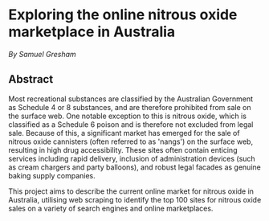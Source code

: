 # Exploring the online nitrous oxide marketplace in Australia
*By Samuel Gresham*

## Abstract
Most recreational substances are classified by the Australian Government as Schedule 4 or 8 substances, and are therefore prohibited from sale on the surface web. One notable exception to this is nitrous oxide, which is classified as a Schedule 6 poison and is therefore not excluded from legal sale. Because of this, a significant market has emerged for the sale of nitrous oxide cannisters (often referred to as 'nangs') on the surface web, resulting in high drug accessibility. These sites often contain enticing services including rapid delivery, inclusion of administration devices (such as cream chargers and party balloons), and robust legal facades as genuine baking supply companies.

This project aims to describe the current online market for nitrous oxide in Australia, utilising web scraping to identify the top 100 sites for nitrous oxide sales on a variety of search engines and online marketplaces.

